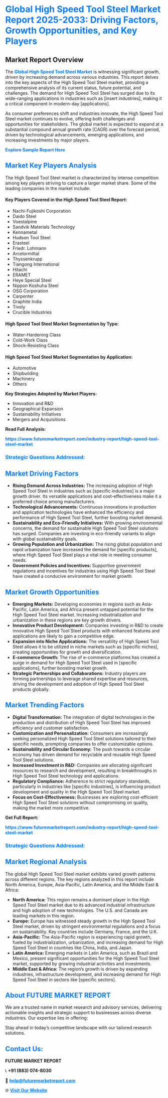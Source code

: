 <h1 style="color: #007BFF;">Global High Speed Tool Steel Market Report 2025-2033: Driving Factors, Growth Opportunities, and Key Players</h1>

<section id="overview">
<h2>Market Report Overview</h2>
<p>The <a href="https://www.futuremarketreport.com/industry-report/high-speed-tool-steel-market" style="color: #007BFF; text-decoration: none;"><strong>Global High Speed Tool Steel Market</strong></a> is witnessing significant growth, driven by increasing demand across various industries. This report delves into the key aspects of the High Speed Tool Steel market, providing a comprehensive analysis of its current status, future potential, and challenges. The demand for High Speed Tool Steel has surged due to its wide-ranging applications in industries such as [insert industries], making it a critical component in modern-day [applications].</p>
<p>As consumer preferences shift and industries innovate, the High Speed Tool Steel market continues to evolve, offering both challenges and opportunities for stakeholders. The global market is expected to expand at a substantial compound annual growth rate (CAGR) over the forecast period, driven by technological advancements, emerging applications, and increasing investments by major players.</p>
</section>

<section id="overview">
<p><a href="https://www.futuremarketreport.com/request-sample/reportId=91654" style="color: #007BFF; text-decoration: none;"><strong>Explore Sample Report Here</strong></a></p>
</section>

<section id="key-players">
<h2 style="color: #007BFF;">Market Key Players Analysis</h2>
<p>The High Speed Tool Steel market is characterized by intense competition among key players striving to capture a larger market share. Some of the leading companies in the market include:</p>
<h4>Key Players Covered in the High Speed Tool Steel Report:</h4>
<ul><li>Nachi-Fujikoshi Corporation</li><li>Daido Steel</li><li>Voestalpine</li><li>Sandvik Materials Technology</li><li>Kennametal</li><li>Hudson Tool Steel</li><li>Erasteel</li><li>Friedr. Lohmann</li><li>Arcelormittal</li><li>Thyssenkrupp</li><li>Tiangong International</li><li>Hitachi</li><li>ERAMET</li><li>Heye Special Steel</li><li>Nippon Koshuha Steel</li><li>OSG Corporation</li><li>Carpenter</li><li>Graphite India</li><li>Tivoly</li><li>Crucible Industries</li></ul>
<h4>High Speed Tool Steel Market Segmentation by Type:</h4>
<ul><li>Water-Hardening Class</li><li>Cold-Work Class</li><li>Shock-Resisting Class</li></ul>

<h4>High Speed Tool Steel Market Segmentation by Application:</h4>
<ul><li>Automotive</li><li>Shipbuilding</li><li>Machinery</li><li>Others</li></ul>
<p><strong>Key Strategies Adopted by Market Players:</strong></p>
<ul>
<li>Innovation and R&D</li>
<li>Geographical Expansion</li>
<li>Sustainability Initiatives</li>
<li>Mergers and Acquisitions</li>
</ul>
</section>

<section>
<p><strong>Read Full Analysis: </strong></p><a href="https://www.futuremarketreport.com/industry-report/high-speed-tool-steel-market" style="color: #007BFF; text-decoration: none;"><strong>https://www.futuremarketreport.com/industry-report/high-speed-tool-steel-market</strong></a>
<h3 style="color: #007BFF;">Strategic Questions Addressed:</h3>
</section>

<section id="driving-factors">
<h2 style="color: #007BFF;">Market Driving Factors</h2>
<ul>
<li><strong>Rising Demand Across Industries:</strong> The increasing adoption of High Speed Tool Steel in industries such as [specific industries] is a major growth driver. Its versatile applications and cost-effectiveness make it a preferred choice among manufacturers.</li>
<li><strong>Technological Advancements:</strong> Continuous innovations in production and application technologies have enhanced the efficiency and performance of High Speed Tool Steel, further boosting market demand.</li>
<li><strong>Sustainability and Eco-Friendly Initiatives:</strong> With growing environmental concerns, the demand for sustainable High Speed Tool Steel solutions has surged. Companies are investing in eco-friendly variants to align with global sustainability goals.</li>
<li><strong>Growing Population and Urbanization:</strong> The rising global population and rapid urbanization have increased the demand for [specific products], where High Speed Tool Steel plays a vital role in meeting consumer needs.</li>
<li><strong>Government Policies and Incentives:</strong> Supportive government regulations and incentives for industries using High Speed Tool Steel have created a conducive environment for market growth.</li>
</ul>
</section>

<section id="growth-opportunities">
<h2 style="color: #007BFF;">Market Growth Opportunities</h2>
<ul>
<li><strong>Emerging Markets:</strong> Developing economies in regions such as Asia-Pacific, Latin America, and Africa present untapped potential for the High Speed Tool Steel market. Increasing industrialization and urbanization in these regions are key growth drivers.</li>
<li><strong>Innovative Product Development:</strong> Companies investing in R&D to create innovative High Speed Tool Steel products with enhanced features and applications are likely to gain a competitive edge.</li>
<li><strong>Expansion into Niche Applications:</strong> The versatility of High Speed Tool Steel allows it to be utilized in niche markets such as [specific niches], creating opportunities for growth and diversification.</li>
<li><strong>E-commerce Growth:</strong> The rise of e-commerce platforms has created a surge in demand for High Speed Tool Steel used in [specific applications], further boosting market growth.</li>
<li><strong>Strategic Partnerships and Collaborations:</strong> Industry players are forming partnerships to leverage shared expertise and resources, driving the development and adoption of High Speed Tool Steel products globally.</li>
</ul>
</section>

<section id="trending-factors">
<h2 style="color: #007BFF;">Market Trending Factors</h2>
<ul>
<li><strong>Digital Transformation:</strong> The integration of digital technologies in the production and distribution of High Speed Tool Steel has improved efficiency and customer satisfaction.</li>
<li><strong>Customization and Personalization:</strong> Consumers are increasingly seeking personalized High Speed Tool Steel solutions tailored to their specific needs, prompting companies to offer customizable options.</li>
<li><strong>Sustainability and Circular Economy:</strong> The push towards a circular economy has driven demand for recyclable and reusable High Speed Tool Steel solutions.</li>
<li><strong>Increased Investment in R&D:</strong> Companies are allocating significant resources to research and development, resulting in breakthroughs in High Speed Tool Steel technology and applications.</li>
<li><strong>Regulatory Compliance:</strong> Adherence to strict regulatory standards, particularly in industries like [specific industries], is influencing product development and quality in the High Speed Tool Steel market.</li>
<li><strong>Focus on Cost-Effectiveness:</strong> Businesses are exploring cost-efficient High Speed Tool Steel solutions without compromising on quality, making the market more competitive.</li>
</ul>
</section>

<section>
<p><strong>Get Full Report: </strong></p><a href="https://www.futuremarketreport.com/industry-report/high-speed-tool-steel-market" style="color: #007BFF; text-decoration: none;"><strong>https://www.futuremarketreport.com/industry-report/high-speed-tool-steel-market</strong></a>
<h3 style="color: #007BFF;">Strategic Questions Addressed:</h3>
</section>


<section id="regional-analysis">
<h2 style="color: #007BFF;">Market Regional Analysis</h2>
<p>The global High Speed Tool Steel market exhibits varied growth patterns across different regions. The key regions analyzed in this report include North America, Europe, Asia-Pacific, Latin America, and the Middle East & Africa:</p>
<ul>
<li><strong>North America:</strong> This region remains a dominant player in the High Speed Tool Steel market due to its advanced industrial infrastructure and high adoption of new technologies. The U.S. and Canada are leading markets in this region.</li>
<li><strong>Europe:</strong> Europe has witnessed steady growth in the High Speed Tool Steel market, driven by stringent environmental regulations and a focus on sustainability. Key countries include Germany, France, and the U.K.</li>
<li><strong>Asia-Pacific:</strong> The Asia-Pacific region is experiencing rapid growth, fueled by industrialization, urbanization, and increasing demand for High Speed Tool Steel in countries like China, India, and Japan.</li>
<li><strong>Latin America:</strong> Emerging markets in Latin America, such as Brazil and Mexico, present significant opportunities for the High Speed Tool Steel market, supported by growing industrial activities and investments.</li>
<li><strong>Middle East & Africa:</strong> The region’s growth is driven by expanding industries, infrastructure development, and increasing demand for High Speed Tool Steel in sectors like [specific sectors].</li>
</ul>
</section>

<footer>
<h2 style="color: #007BFF;">About FUTURE MARKET REPORT</h2>
<p>We are a trusted name in market research and advisory services, delivering actionable insights and strategic support to businesses across diverse industries. Our expertise lies in offering:</p>

<p>Stay ahead in today’s competitive landscape with our tailored research solutions.</p>

<h2 style="color: #007BFF;">Contact Us:</h2>
<p><strong>FUTURE MARKET REPORT</strong></p>
<p>📞 <strong>+91 (883) 074-8030</strong></p>
<p>📧 <strong><a href="mailto:help@futuremarketreport.com" style="color: #007BFF;">help@futuremarketreport.com</a></strong></p>
<p>🌐 <strong><a href="https://www.futuremarketreport.com/" style="color: #007BFF;">Visit Our Website</a></strong></p>
</footer>